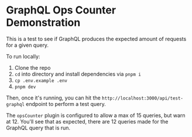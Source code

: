 # GraphQL Ops Counter Demonstration

This is a test to see if GraphQL produces the expected amount of requests for a given query.

To run locally:

1. Clone the repo
1. `cd` into directory and install dependencies via `pnpm i`
1. `cp .env.example .env`
1. `pnpm dev`

Then, once it's running, you can hit the `http://localhost:3000/api/test-graphql` endpoint to perform a test query.

The `opsCounter` plugin is configured to allow a max of 15 queries, but warn at 12. You'll see that as expected, there are 12 queries made for the GraphQL query that is run.
